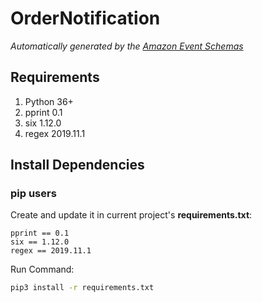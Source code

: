 # OrderNotification

*Automatically generated by the [Amazon Event Schemas](https://aws.amazon.com/)*

## Requirements

1. Python 36+
2. pprint 0.1
3. six 1.12.0
4. regex 2019.11.1

## Install Dependencies
### pip users

Create and update it in current project's **requirements.txt**:

```
pprint == 0.1
six == 1.12.0
regex == 2019.11.1
```

Run Command:

```sh
pip3 install -r requirements.txt
```
